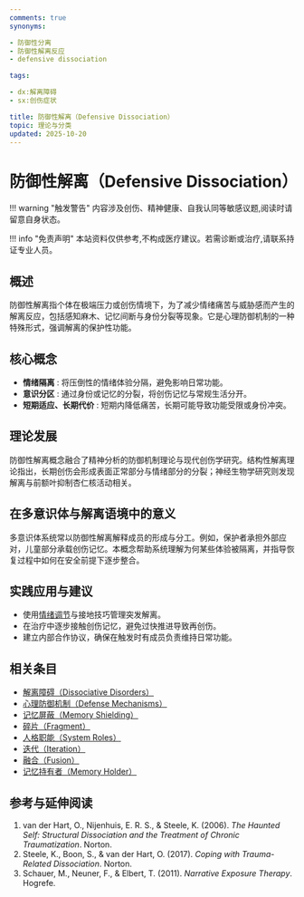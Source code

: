 ```yaml
---
comments: true
synonyms:

- 防御性分离
- 防御性解离反应
- defensive dissociation

tags:

- dx:解离障碍
- sx:创伤症状

title: 防御性解离（Defensive Dissociation）
topic: 理论与分类
updated: 2025-10-20
---
```


# 防御性解离（Defensive Dissociation）

!!! warning "触发警告"
    内容涉及创伤、精神健康、自我认同等敏感议题,阅读时请留意自身状态。

!!! info "免责声明"
    本站资料仅供参考,不构成医疗建议。若需诊断或治疗,请联系持证专业人员。

## 概述

防御性解离指个体在极端压力或创伤情境下，为了减少情绪痛苦与威胁感而产生的解离反应，包括感知麻木、记忆间断与身份分裂等现象。它是心理防御机制的一种特殊形式，强调解离的保护性功能。

## 核心概念

- **情绪隔离** : 将压倒性的情绪体验分隔，避免影响日常功能。
- **意识分区** : 通过身份或记忆的分裂，将创伤记忆与常规生活分开。
- **短期适应、长期代价** : 短期内降低痛苦，长期可能导致功能受限或身份冲突。

## 理论发展

防御性解离概念融合了精神分析的防御机制理论与现代创伤学研究。结构性解离理论指出，长期创伤会形成表面正常部分与情绪部分的分裂；神经生物学研究则发现解离与前额叶抑制杏仁核活动相关。

## 在多意识体与解离语境中的意义

多意识体系统常以防御性解离解释成员的形成与分工。例如，保护者承担外部应对，儿童部分承载创伤记忆。本概念帮助系统理解为何某些体验被隔离，并指导恢复过程中如何在安全前提下逐步整合。

## 实践应用与建议

- 使用[情绪调节](Emotion-Regulation.md)与接地技巧管理突发解离。
- 在治疗中逐步接触创伤记忆，避免过快推进导致再创伤。
- 建立内部合作协议，确保在触发时有成员负责维持日常功能。

## 相关条目

- [解离障碍（Dissociative Disorders）](Dissociative-Disorders.md)
- [心理防御机制（Defense Mechanisms）](Defense-Mechanisms.md)
- [记忆屏蔽（Memory Shielding）](Memory-Shielding.md)
- [碎片（Fragment）](Fragment.md)
- [人格职能（System Roles）](System-Roles.md)
- [迭代（Iteration）](Iteration.md)
- [融合（Fusion）](Fusion.md)
- [记忆持有者（Memory Holder）](Memory-Holder.md)

## 参考与延伸阅读

1. van der Hart, O., Nijenhuis, E. R. S., & Steele, K. (2006). *The Haunted Self: Structural Dissociation and the Treatment of Chronic Traumatization*. Norton.
2. Steele, K., Boon, S., & van der Hart, O. (2017). *Coping with Trauma-Related Dissociation*. Norton.
3. Schauer, M., Neuner, F., & Elbert, T. (2011). *Narrative Exposure Therapy*. Hogrefe.
